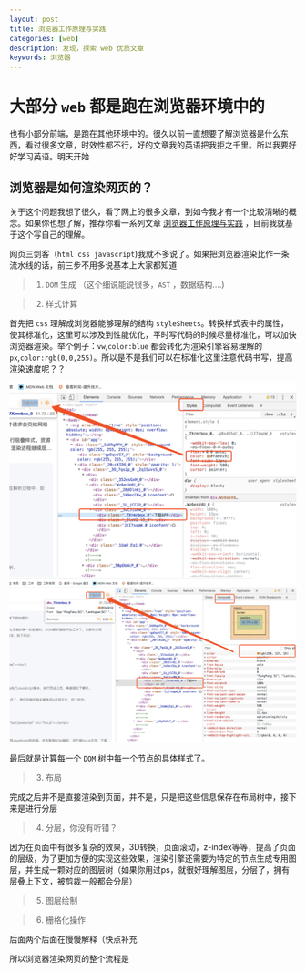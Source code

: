 ```yaml
---
layout: post
title: 浏览器工作原理与实践
categories: [web]
description: 发现，探索 web 优质文章
keywords: 浏览器 
---
```


# 大部分 `web` 都是跑在浏览器环境中的
也有小部分前端，是跑在其他环境中的。很久以前一直想要了解浏览器是什么东西，看过很多文章，时效性都不行，好的文章我的英语把我拒之千里。所以我要好好学习英语。明天开始

## 浏览器是如何渲染网页的？
关于这个问题我想了很久，看了网上的很多文章，到如今我才有一个比较清晰的概念。如果你也想了解，推荐你看一系列文章 [浏览器工作原理与实践](https://time.geekbang.org/column/article/118205) ，目前我就基于这个写自己的理解。

网页三剑客（`html css javascript`)我就不多说了。如果把浏览器渲染比作一条流水线的话，前三步不用多说基本上大家都知道
> 1. `DOM` 生成 （这个细说能说很多，`AST` ，数据结构....)

> 2. 样式计算 

首先把 `css` 理解成浏览器能够理解的结构 `styleSheets`。转换样式表中的属性，使其标准化，这里可以涉及到性能优化，平时写代码的时候尽量标准化，可以加快浏览器渲染。举个例子：`vw`,`color:blue` 都会转化为渲染引擎容易理解的 `px`,`color:rgb(0,0,255)`。所以是不是我们可以在标准化这里注意代码书写，提高渲染速度呢？？

![](../../images/blog/browser1@2x.png)
![](../../images/blog/browser2.png)

最后就是计算每一个 `DOM` 树中每一个节点的具体样式了。

> 3. 布局

完成之后并不是直接渲染到页面，并不是，只是把这些信息保存在布局树中，接下来是进行分层

> 4. 分层，你没有听错？

因为在页面中有很多复杂的效果，3D转换，页面滚动，z-index等等，提高了页面的层级，为了更加方便的实现这些效果，渲染引擎还需要为特定的节点生成专用图层，并生成一颗对应的图层树（如果你用过ps，就很好理解图层，分层了，拥有层叠上下文，被剪裁一般都会分层）

> 5. 图层绘制

> 6. 栅格化操作

后面两个后面在慢慢解释（快点补充


所以浏览器渲染网页的整个流程是